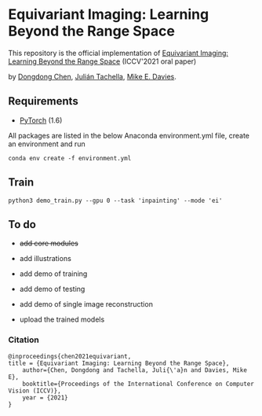# Equivariant Imaging: Learning Beyond the Range Space

This repository is the official implementation of [Equivariant Imaging: Learning Beyond the Range Space](https://arxiv.org/abs/2103.14756) (ICCV'2021 oral paper)

by [Dongdong Chen](https://dongdongchen.com), [Julián Tachella](https://https://tachella.github.io/home/), [Mike E. Davies](https://scholar.google.co.uk/citations?user=dwmfR3oAAAAJ&hl=en).


## Requirements

* [PyTorch](https://pytorch.org/) (1.6)

All packages are listed in the below Anaconda environment.yml file, create an environment and run
```
conda env create -f environment.yml
```

## Train
```
python3 demo_train.py --gpu 0 --task 'inpainting' --mode 'ei'
```

## To do
* ~~add core modules~~

* add illustrations

* add demo of training

* add demo of testing

* add demo of single image reconstruction

* upload the trained models


### Citation

	@inproceedings{chen2021equivariant,
    title = {Equivariant Imaging: Learning Beyond the Range Space},
		author={Chen, Dongdong and Tachella, Juli{\'a}n and Davies, Mike E},
		booktitle={Proceedings of the International Conference on Computer Vision (ICCV)},
		year = {2021}
	}
